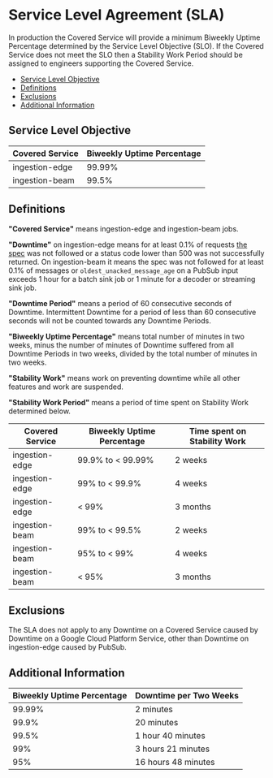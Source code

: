 # Service Level Agreement (SLA)

In production the Covered Service will provide a minimum Biweekly Uptime
Percentage determined by the Service Level Objective (SLO). If the Covered
Service does not meet the SLO then a Stability Work Period should be assigned
to engineers supporting the Covered Service.

<!-- START doctoc generated TOC please keep comment here to allow auto update -->
<!-- DON'T EDIT THIS SECTION, INSTEAD RE-RUN doctoc TO UPDATE -->


- [Service Level Objective](#service-level-objective)
- [Definitions](#definitions)
- [Exclusions](#exclusions)
- [Additional Information](#additional-information)

<!-- END doctoc generated TOC please keep comment here to allow auto update -->

## Service Level Objective

| Covered Service | Biweekly Uptime Percentage |
|-----------------|----------------------------|
| ingestion-edge  | 99.99%                     |
| ingestion-beam  | 99.5%                      |

## Definitions

**"Covered Service"** means ingestion-edge and ingestion-beam jobs.

**"Downtime"** on ingestion-edge means for at least 0.1% of requests [the
spec](edge.md) was not followed or a status code lower than 500 was not
successfully returned. On ingestion-beam it means the spec was not followed for
at least 0.1% of messages or `oldest_unacked_message_age` on a PubSub input
exceeds 1 hour for a batch sink job or 1 minute for a decoder or streaming sink
job.

**"Downtime Period"** means a period of 60 consecutive seconds of Downtime.
Intermittent Downtime for a period of less than 60 consecutive seconds will not
be counted towards any Downtime Periods.

**"Biweekly Uptime Percentage"** means total number of minutes in two weeks,
minus the number of minutes of Downtime suffered from all Downtime Periods in
two weeks, divided by the total number of minutes in two weeks.

**"Stability Work"** means work on preventing downtime while all other features
and work are suspended.

**"Stability Work Period"** means a period of time spent on Stability Work
determined below.

| Covered Service | Biweekly Uptime Percentage | Time spent on Stability Work |
|-----------------|----------------------------|------------------------------|
| ingestion-edge  | 99.9% to < 99.99%          | 2 weeks                      |
| ingestion-edge  | 99% to < 99.9%             | 4 weeks                      |
| ingestion-edge  | < 99%                      | 3 months                     |
| ingestion-beam  | 99% to < 99.5%             | 2 weeks                      |
| ingestion-beam  | 95% to < 99%               | 4 weeks                      |
| ingestion-beam  | < 95%                      | 3 months                     |

## Exclusions

The SLA does not apply to any Downtime on a Covered Service caused by Downtime
on a Google Cloud Platform Service, other than Downtime on ingestion-edge
caused by PubSub.

## Additional Information

| Biweekly Uptime Percentage | Downtime per Two Weeks |
|----------------------------|------------------------|
| 99.99%                     | 2 minutes              |
| 99.9%                      | 20 minutes             |
| 99.5%                      | 1 hour 40 minutes      |
| 99%                        | 3 hours 21 minutes     |
| 95%                        | 16 hours 48 minutes    |
